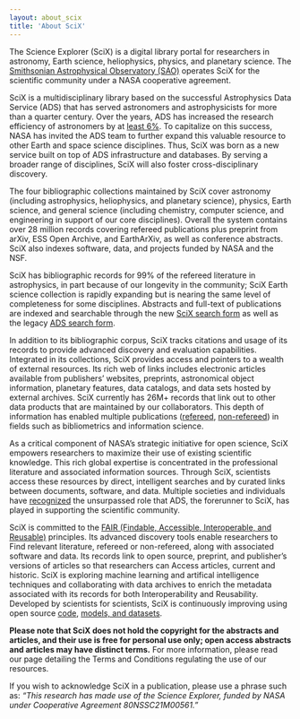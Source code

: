 ```yaml
---
layout: about_scix
title: 'About SciX'
---
```


The Science Explorer (SciX) is a digital library portal for researchers in astronomy, Earth science, heliophysics, physics, and planetary science. The [Smithsonian Astrophysical Observatory (SAO)](https://www.cfa.harvard.edu/sao) operates SciX for the scientific community under a NASA cooperative agreement.

SciX is a multidisciplinary library based on the successful Astrophysics Data Service (ADS) that has served astronomers and astrophysicists for more than a quarter century. Over the years, ADS has increased the research efficiency of astronomers by at [least 6%](https://scixplorer.org/abs/2005JASIS..56...36K/abstract). To capitalize on this success, NASA has invited the ADS team to further expand this valuable resource to other Earth and space science disciplines. Thus, SciX was born as a new service built on top of ADS infrastructure and databases. By serving a broader range of disciplines, SciX will also foster cross-disciplinary discovery.  

The four bibliographic collections maintained by SciX cover astronomy (including astrophysics, heliophysics, and planetary science), physics, Earth science, and general science (including chemistry, computer science, and engineering in support of our core disciplines). Overall the system contains over 28 million records covering refereed publications plus preprint from arXiv, ESS Open Archive, and EarthArXiv, as well as conference abstracts. SciX also indexes software, data, and projects funded by NASA and the NSF. 

SciX has bibliographic records for 99% of the refereed literature in astrophysics, in part because of our longevity in the community; SciX Earth science collection is rapidly expanding but is nearing the same level of completeness for some disciplines. Abstracts and full-text of publications are indexed and searchable through the new [SciX search form](https://scixplorer.org/) as well as the legacy [ADS search form](https://ui.adsabs.harvard.edu/). 

In addition to its bibliographic corpus, SciX tracks citations and usage of its records to provide advanced discovery and evaluation capabilities. Integrated in its collections, SciX provides access and pointers to a wealth of external resources. Its rich web of links includes electronic articles available from publishers’ websites, preprints, astronomical object information, planetary features, data catalogs, and data sets hosted by external archives. SciX currently has 26M+ records that link out to other data products that are maintained by our collaborators. This depth of information has enabled multiple publications ([refereed](https://scixplorer.org/public-libraries/aI9-ox_2RNeZK-gm-4DpVQ), [non-refereed](https://scixplorer.org/public-libraries/iETdWs2pSGajhFBI30X3UQ)) in fields such as bibliometrics and information science.

As a critical component of NASA’s strategic initiative for open science, SciX empowers researchers to maximize their use of existing scientific knowledge. This rich global expertise is concentrated in the professional literature and associated information sources. Through SciX, scientists access these resources by direct, intelligent searches and by curated links between documents, software, and data. Multiple societies and individuals have [recognized](https://ui.adsabs.harvard.edu/about/awards.html) the unsurpassed role that ADS, the forerunner to SciX, has played in supporting the scientific community.

SciX is committed to the [FAIR (Findable, Accessible, Interoperable, and Reusable)](https://www.go-fair.org/fair-principles/) principles. Its advanced discovery tools enable researchers to Find relevant literature, refereed or non-refereed, along with associated software and data. Its records link to open source, preprint, and publisher’s versions of articles so that researchers can Access articles, current and historic. SciX is exploring machine learning and artifical intelligence techniques and collaborating with data archives to enrich the metadata associated with its records for both Interoperability and Reusability. Developed by scientists for scientists, SciX is continuously improving using open source [code](https://github.com/adsabs), [models, and datasets](../scixblog/ads-models-and-datasets).

**Please note that SciX does not hold the copyright for the abstracts and articles, and their use is free for personal use only; open access abstracts and articles may have distinct terms.** For more information, please read our page detailing the Terms and Conditions regulating the use of our resources.

If you wish to acknowledge SciX in a publication, please use a phrase such as: *“This research has made use of the Science Explorer, funded by NASA under Cooperative Agreement 80NSSC21M00561.”*

